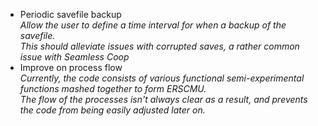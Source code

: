 - Periodic savefile backup  
_Allow the user to define a time interval for when a backup of the savefile.  
This should alleviate issues with corrupted saves, a rather common issue with Seamless Coop_
- Improve on process flow  
_Currently, the code consists of various functional semi-experimental functions mashed together to form ERSCMU.  
The flow of the processes isn't always clear as a result, and prevents the code from being easily adjusted later on._
